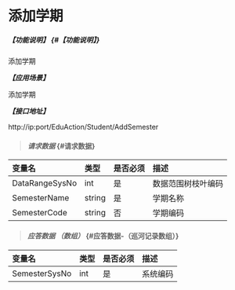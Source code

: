 # 添加学期

##### _【功能说明】_ {#【功能说明】}

添加学期

_**【应用场景】**_

添加学期

_**【接口地址】**_

http://ip:port/EduAction/Student/AddSemester



> #### _请求数据_ {#请求数据}

| 变量名 | 类型 | 是否必须 | 描述 |
| :--- | :--- | :--- | :--- |
| DataRangeSysNo | int | 是 | 数据范围树枝叶编码 |
| SemesterName| string| 是 |学期名称 |
| SemesterCode| string| 否 |学期编码 |

> #### _应答数据 （数组）_ {#应答数据-（巡河记录数组）}

| 变量名 | 类型 | 是否必须 | 描述 |
| :--- | :--- | :--- | :--- |
| SemesterSysNo| int| 是 | 系统编码|













